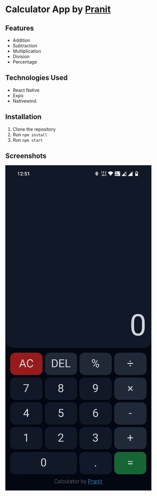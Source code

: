 # Calculator App by [Pranit](https://pranitmane.com)

## Features
- Addition  
- Subtraction  
- Multiplication  
- Division  
- Percentage  

## Technologies Used
- React Native  
- Expo  
- Nativewind  

## Installation
1. Clone the repository  
2. Run `npm install`  
3. Run `npm start`  

## Screenshots
![Screenshot 1](./assets/screenshot1.jpeg)  
